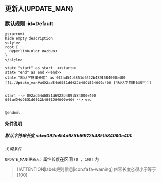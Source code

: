 ## 更新人(UPDATE_MAN) <!-- {docsify-ignore-all} -->

   

### 默认规则 :id=Default

```plantuml
@startuml
hide empty description
<style>
root {
  HyperlinkColor #42b983
}
</style>

state "start" as start  <<start>>
state "end" as end <<end>>
state "默认字符串长度" as 092ad54d6851d6922b4891584000e400 [[$./Update_man#a092ad54d6851d6922b4891584000e400 {"默认字符串长度"}]]


start --> 092ad54d6851d6922b4891584000e400 
092ad54d6851d6922b4891584000e400 --> end 


@enduml
```

#### 条件说明

##### 默认字符串长度 :id=a092ad54d6851d6922b4891584000e400


*关键条件*


`UPDATE_MAN(更新人)` 属性长度在区间 `(0 , 100]` 内

> [!ATTENTION|label:规则信息|icon:fa fa-warning]
> 内容长度必须小于等于[100]







